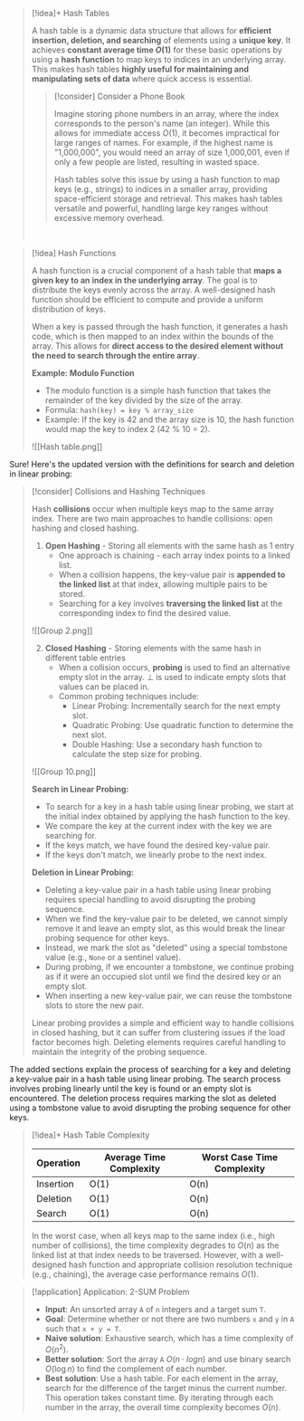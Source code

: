 

> [!idea]+ Hash Tables
> 
> A hash table is a dynamic data structure that allows for **efficient insertion, deletion, and searching** of elements using a **unique key**. It achieves **constant average time $O(1)$** for these basic operations by using a **hash function** to map keys to indices in an underlying array. This makes hash tables **highly useful for maintaining and manipulating sets of data** where quick access is essential.
>
>
> > [!consider] Consider a Phone Book
> >
> > Imagine storing phone numbers in an array, where the index corresponds to the person's name (an integer). While this allows for immediate access $O(1)$, it becomes impractical for large ranges of names. For example, if the highest name is "1,000,000", you would need an array of size 1,000,001, even if only a few people are listed, resulting in wasted space.
> >
> > Hash tables solve this issue by using a hash function to map keys (e.g., strings) to indices in a smaller array, providing space-efficient storage and retrieval. This makes hash tables versatile and powerful, handling large key ranges without excessive memory overhead.
>
> <br>

> [!idea] Hash Functions
>
> A hash function is a crucial component of a hash table that **maps a given key to an index in the underlying array**. The goal is to distribute the keys evenly across the array. A well-designed hash function should be efficient to compute and provide a uniform distribution of keys.
>
> When a key is passed through the hash function, it generates a hash code, which is then mapped to an index within the bounds of the array. This allows for **direct access to the desired element without the need to search through the entire array**.
>
> **Example: Modulo Function**
>
> - The modulo function is a simple hash function that takes the remainder of the key divided by the size of the array.
> - Formula: `hash(key) = key % array_size`
> - Example: If the key is 42 and the array size is 10, the hash function would map the key to index 2 (42 % 10 = 2).
> 
> ![[Hash table.png]]


Sure! Here's the updated version with the definitions for search and deletion in linear probing:

> [!consider] Collisions and Hashing Techniques
>
> Hash **collisions** occur when multiple keys map to the same array index. There are two main approaches to handle collisions: open hashing and closed hashing.
>
> 1. **Open Hashing** - Storing all elements with the same hash as 1 entry
>    - One approach is chaining - each array index points to a linked list.
>    - When a collision happens, the key-value pair is **appended to the linked list** at that index, allowing multiple pairs to be stored.
>    - Searching for a key involves **traversing the linked list** at the corresponding index to find the desired value.
>
> ![[Group 2.png]]
>
> 2. **Closed Hashing** - Storing elements with the same hash in different table entries
>    - When a collision occurs, **probing** is used to find an alternative empty slot in the array. ⊥ is used to indicate empty slots that values can be placed in.
>    - Common probing techniques include:
>      - Linear Probing: Incrementally search for the next empty slot.
>      - Quadratic Probing: Use quadratic function to determine the next slot.
>      - Double Hashing: Use a secondary hash function to calculate the step size for probing.
>
> ![[Group 10.png]]
>
> **Search in Linear Probing:**
> - To search for a key in a hash table using linear probing, we start at the initial index obtained by applying the hash function to the key.
> - We compare the key at the current index with the key we are searching for.
> - If the keys match, we have found the desired key-value pair.
> - If the keys don't match, we linearly probe to the next index.
>
> **Deletion in Linear Probing:**
> - Deleting a key-value pair in a hash table using linear probing requires special handling to avoid disrupting the probing sequence.
> - When we find the key-value pair to be deleted, we cannot simply remove it and leave an empty slot, as this would break the linear probing sequence for other keys.
> - Instead, we mark the slot as "deleted" using a special tombstone value (e.g., `None` or a sentinel value).
> - During probing, if we encounter a tombstone, we continue probing as if it were an occupied slot until we find the desired key or an empty slot.
> - When inserting a new key-value pair, we can reuse the tombstone slots to store the new pair.
>
> Linear probing provides a simple and efficient way to handle collisions in closed hashing, but it can suffer from clustering issues if the load factor becomes high. Deleting elements requires careful handling to maintain the integrity of the probing sequence.

The added sections explain the process of searching for a key and deleting a key-value pair in a hash table using linear probing. The search process involves probing linearly until the key is found or an empty slot is encountered. The deletion process requires marking the slot as deleted using a tombstone value to avoid disrupting the probing sequence for other keys.

 > [!idea]+ Hash Table Complexity
 > 
> | Operation | Average Time Complexity | Worst Case Time Complexity |
> |-----------|-------------------------|----------------------------|
> | Insertion | O(1)                    | O(n)                       |
> | Deletion  | O(1)                    | O(n)                       |
> | Search    | O(1)                    | O(n)                       |
>
> In the worst case, when all keys map to the same index (i.e., high number of collisions), the time complexity degrades to $O(n)$ as the linked list at that index needs to be traversed. However, with a well-designed hash function and appropriate collision resolution technique (e.g., chaining), the average case performance remains $O(1)$.

> [!application] Application: 2-SUM Problem
>
> - **Input**: An unsorted array `A` of `n` integers and a target sum `T`.
> - **Goal**: Determine whether or not there are two numbers `x` and `y` in `A` such that `x + y = T`.
> - **Naive solution**: Exhaustive search, which has a time complexity of $O(n^2)$.
> - **Better solution**: Sort the array `A` $O(n \cdot log n)$ and use binary search $O(\log n)$ to find the complement of each number.
> - **Best solution**: Use a hash table. For each element in the array, search for the difference of the target minus the current number. This operation takes constant time. By iterating through each number in the array, the overall time complexity becomes $O(n)$.




